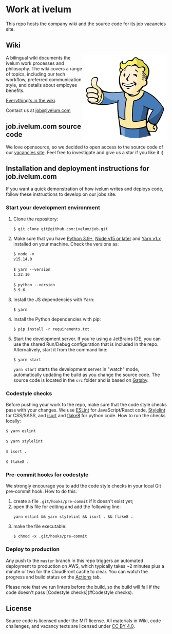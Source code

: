 # Work at ivelum

This repo hosts the company wiki and the source code for its
job vacancies site.

## Wiki

<img src="https://raw.githubusercontent.com/ivelum/job/master/assets/vault-boy.png" align="right">

A bilingual wiki documents the ivelum work
processes and philosophy. The wiki covers a range of topics, including
our tech workflow, preferred communication style, and details
about employee benefits.

[Everything's in the wiki](http://github.com/ivelum/job/wiki/).

Contact us at [job@ivelum.com](mailto:job@ivelum.com)

## job.ivelum.com source code

We love opensource, so we decided to open access to the source code of
our [vacancies site](https://job.ivelum.com). 
Feel free to investigate and give us a star if you like it :)

## Installation and deployment instructions for job.ivelum.com 

If you want a quick demonstration of how ivelum writes and deploys code,
follow these instructions to develop on our jobs site.

### Start your development environment

1. Clone the repository:

   ```shell
   $ git clone git@github.com:ivelum/job.git
   ```

2. Make sure that you have [Python 3.9+](https://www.python.org/),
   [Node v15 or later](https://nodejs.org/en/) and 
   [Yarn v1.x](https://classic.yarnpkg.com/en/) installed on your machine. 
   Check the versions as:

   ```shell
   $ node -v
   v15.14.0
   
   $ yarn --version
   1.22.10

   $ python --version
   3.9.6
   ```
3. Install the JS dependencies with Yarn:
   
   ```shell
   $ yarn
   ```

4. Install the Python dependencies with pip:
   
   ```shell
   $ pip install -r requirements.txt
   ```

5. Start the development server. If you're using a JetBrains IDE, you can use 
   the shared Run/Debug configuration that is included in the repo. 
   Alternatively, start it from the command line:
   
   ```shell
   $ yarn start
   ```
   
   `yarn start` starts the development server in "watch" mode, 
   automatically updating the build as you change the source code. The source 
   code is located in the `src` folder and is based on 
   [Gatsby](https://www.gatsbyjs.com/docs/tutorial/). 

### Codestyle checks

Before pushing your work to the repo, make sure that the code style 
checks pass with your changes. We use [ESLint](https://eslint.org) for 
JavaScript/React code, [Stylelint](https://stylelint.io) for CSS/SASS, 
and [isort](https://pycqa.github.io/isort/) and 
[flake8](https://flake8.pycqa.org/en/latest/) for python code. 
How to run the checks locally:

```shell
$ yarn eslint

$ yarn stylelint

$ isort .

$ flake8 .
```

### Pre-commit hooks for codestyle

We strongly encourage you to add the code style checks in your local
Git pre-commit hook. How to do this:

1. create a file `.git/hooks/pre-commit` if it doesn't exist yet;
2. open this file for editing and add the following line:
   ```shell
   yarn eslint && yarn stylelint && isort . && flake8 .
   ```
3. make the file executable:
   ```shell
   $ chmod +x .git/hooks/pre-commit
   ```

### Deploy to production

Any push to the `master` branch in this repo triggers an automated 
deployment to production on AWS, which typically takes ~2 minutes plus a minute 
or two for the CloudFront cache to clear. You can watch the progress and build 
status on the [Actions](https://github.com/ivelum/job-form/actions) tab. 

Please note that we run linters before the build, so the build will fail if the 
code doesn't pass [Codestyle checks](#Codestyle checks).

## License 

Source code is licensed under the MIT license.
All materials in Wiki, code challenges, and vacancy texts are licensed under
[CC BY 4.0](https://creativecommons.org/licenses/by/4.0/).
